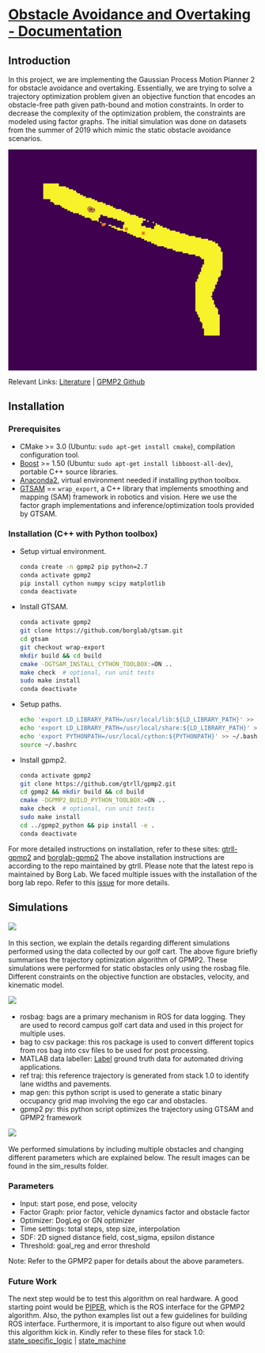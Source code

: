 
# <ins>Obstacle Avoidance and Overtaking - Documentation

Introduction
  ------
  In this project, we are implementing the Gaussian Process Motion Planner 2 for obstacle avoidance and overtaking. Essentially, we are trying to solve a trajectory optimization problem given an objective function that encodes an obstacle-free path given path-bound and motion constraints. In order to decrease the complexity of the optimization problem, the constraints are modeled using factor graphs. The initial simulation was done on datasets from the summer of 2019 which mimic the static obstacle avoidance scenarios.
  
  <img src="./Images/UCSD_GPMP2.gif" align="center" ></a>

Relevant Links:
[Literature](https://faculty.cc.gatech.edu/~bboots3/files/GPMP2.pdf) | [GPMP2 Github](https://faculty.cc.gatech.edu/~bboots3/files/GPMP2.pdf)
  
Installation
  ------
### Prerequisites

- CMake >= 3.0 (Ubuntu: `sudo apt-get install cmake`), compilation configuration tool.
- [Boost](http://www.boost.org/) >= 1.50 (Ubuntu: `sudo apt-get install libboost-all-dev`), portable C++ source libraries.
- [Anaconda2](https://docs.anaconda.com/anaconda/install/linux/), virtual environment needed if installing python toolbox.
- [GTSAM](https://github.com/borglab/gtsam/tree/wrap-export) == `wrap_export`, a C++ library that implements smoothing and mapping (SAM) framework in robotics and vision. Here we use the factor graph implementations and inference/optimization tools provided by GTSAM.
  
  
### Installation (C++ with Python toolbox)

- Setup virtual environment.
  ```bash
  conda create -n gpmp2 pip python=2.7
  conda activate gpmp2
  pip install cython numpy scipy matplotlib
  conda deactivate
  ```
- Install GTSAM.
  ```bash
  conda activate gpmp2
  git clone https://github.com/borglab/gtsam.git
  cd gtsam
  git checkout wrap-export
  mkdir build && cd build
  cmake -DGTSAM_INSTALL_CYTHON_TOOLBOX:=ON ..
  make check  # optional, run unit tests
  sudo make install
  conda deactivate
  ```
- Setup paths.
  ```bash
  echo 'export LD_LIBRARY_PATH=/usr/local/lib:${LD_LIBRARY_PATH}' >> ~/.bashrc
  echo 'export LD_LIBRARY_PATH=/usr/local/share:${LD_LIBRARY_PATH}' >> ~/.bashrc
  echo 'export PYTHONPATH=/usr/local/cython:${PYTHONPATH}' >> ~/.bashrc
  source ~/.bashrc
  ```
- Install gpmp2.
  ```bash
  conda activate gpmp2
  git clone https://github.com/gtrll/gpmp2.git
  cd gpmp2 && mkdir build && cd build
  cmake -DGPMP2_BUILD_PYTHON_TOOLBOX:=ON ..
  make check  # optional, run unit tests
  sudo make install
  cd ../gpmp2_python && pip install -e .
  conda deactivate
  
For more detailed instructions on installation, refer to these sites: [gtrll-gpmp2](https://github.com/gtrll/gpmp2) and [borglab-gpmp2](https://github.com/borglab/gpmp2)
The above installation instructions are according to the repo maintained by gtrll. Please note that the latest repo is maintained by Borg Lab. We faced multiple issues with the installation of the borg lab repo. Refer to this [issue](https://github.com/borglab/gpmp2/issues/12) for more details.
  
Simulations
------
  
![](Images/algo.png)    
  
 In this section, we explain the details regarding different simulations performed using the data collected by our golf cart. The above figure briefly summarises the trajectory optimization algorithm of GPMP2. These simulations were performed for static obstacles only using the rosbag file. Different constraints on the objective function are obstacles, velocity, and kinematic model. 
  
  
![](Images/arch_1)
  
  - rosbag: bags are a primary mechanism in ROS for data logging. They are used to record campus golf cart data and used in this project for multiple uses.
  - bag to csv package: this ros package is used to convert different topics from ros bag into csv files to be used for post processing.
  - MATLAB data labeller: [Label](https://www.mathworks.com/help/driving/ref/groundtruthlabeler-app.html) ground truth data for automated driving applications.
  - ref traj: this reference trajectory is generated from stack 1.0 to identify lane widths and pavements.
  - map gen: this python script is used to generate a static binary occupancy grid map involving the ego car and obstacles.
  - gpmp2 py: this python script optimizes the trajectory using GTSAM and GPMP2 framework
  
 
![](Images/arch_2)
  
  We performed simulations by including multiple obstacles and changing different parameters which are explained below. The result images can be found in the sim_results folder.
  
  ### Parameters
  
  - Input: start pose, end pose, velocity
  - Factor Graph: prior factor, vehicle dynamics factor and obstacle factor
  - Optimizer: DogLeg or GN optimizer
  - Time settings: total steps, step size, interpolation
  - SDF: 2D signed distance field, cost_sigma, epsilon distance
  - Threshold: goal_reg and error threshold

  Note: Refer to the GPMP2 paper for details about the above parameters.

  
  ### Future Work

  The next step would be to test this algorithm on real hardware. A good starting point would be [PIPER](https://github.com/gtrll/piper), which is the ROS interface for the GPMP2 algorithm. Also, the python examples list out a few guidelines for building ROS interface. Furthermore, it is important to also figure out when would this algorithm kick in. Kindly refer to these files for stack 1.0: [state_specific_logic](https://github.com/AutonomousVehicleLaboratory/stack2_planning/blob/main/planning/op_planner/src/DecisionMaker.cpp) | [state_machine](https://github.com/AutonomousVehicleLaboratory/stack2_planning/blob/main/planning/op_planner/src/BehaviorStateMachine.cpp) 

  
  
